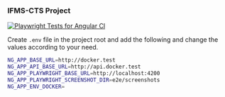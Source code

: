 ### IFMS-CTS Project 

[![Playwright Tests for Angular CI](https://github.com/nicwb/cts/actions/workflows/playwright.yml/badge.svg)](https://github.com/nicwb/cts/actions/workflows/playwright.yml)

Create `.env` file in the project root and add the following and change the values according to your need.

```sh
NG_APP_BASE_URL=http://docker.test
NG_APP_API_BASE_URL=http://api.docker.test
NG_APP_PLAYWRIGHT_BASE_URL=http://localhost:4200
NG_APP_PLAYWRIGHT_SCREENSHOT_DIR=e2e/screenshots
NG_APP_ENV_DOCKER=
```
